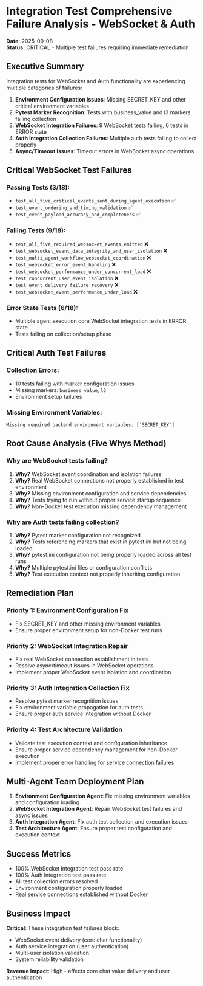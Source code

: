 # Integration Test Comprehensive Failure Analysis - WebSocket & Auth
**Date:** 2025-09-08  
**Status:** CRITICAL - Multiple test failures requiring immediate remediation

## Executive Summary

Integration tests for WebSocket and Auth functionality are experiencing multiple categories of failures:
1. **Environment Configuration Issues**: Missing SECRET_KEY and other critical environment variables
2. **Pytest Marker Recognition**: Tests with business_value and l3 markers failing collection
3. **WebSocket Integration Failures**: 9 WebSocket tests failing, 6 tests in ERROR state
4. **Auth Integration Collection Failures**: Multiple auth tests failing to collect properly
5. **Async/Timeout Issues**: Timeout errors in WebSocket async operations

## Critical WebSocket Test Failures

### Passing Tests (3/18):
- `test_all_five_critical_events_sent_during_agent_execution` ✅
- `test_event_ordering_and_timing_validation` ✅ 
- `test_event_payload_accuracy_and_completeness` ✅

### Failing Tests (9/18):
- `test_all_five_required_websocket_events_emitted` ❌
- `test_websocket_event_data_integrity_and_user_isolation` ❌
- `test_multi_agent_workflow_websocket_coordination` ❌
- `test_websocket_error_event_handling` ❌
- `test_websocket_performance_under_concurrent_load` ❌
- `test_concurrent_user_event_isolation` ❌
- `test_event_delivery_failure_recovery` ❌
- `test_websocket_event_performance_under_load` ❌

### Error State Tests (6/18):
- Multiple agent execution core WebSocket integration tests in ERROR state
- Tests failing on collection/setup phase

## Critical Auth Test Failures

### Collection Errors:
- 10 tests failing with marker configuration issues
- Missing markers: `business_value`, `l3`
- Environment setup failures

### Missing Environment Variables:
```
Missing required backend environment variables: ['SECRET_KEY']
```

## Root Cause Analysis (Five Whys Method)

### Why are WebSocket tests failing?
1. **Why?** WebSocket event coordination and isolation failures
2. **Why?** Real WebSocket connections not properly established in test environment
3. **Why?** Missing environment configuration and service dependencies
4. **Why?** Tests trying to run without proper service startup sequence
5. **Why?** Non-Docker test execution missing dependency management

### Why are Auth tests failing collection?
1. **Why?** Pytest marker configuration not recognized
2. **Why?** Tests referencing markers that exist in pytest.ini but not being loaded
3. **Why?** pytest.ini configuration not being properly loaded across all test runs
4. **Why?** Multiple pytest.ini files or configuration conflicts
5. **Why?** Test execution context not properly inheriting configuration

## Remediation Plan

### Priority 1: Environment Configuration Fix
- Fix SECRET_KEY and other missing environment variables
- Ensure proper environment setup for non-Docker test runs

### Priority 2: WebSocket Integration Repair
- Fix real WebSocket connection establishment in tests
- Resolve async/timeout issues in WebSocket operations
- Implement proper WebSocket event isolation and coordination

### Priority 3: Auth Integration Collection Fix
- Resolve pytest marker recognition issues
- Fix environment variable propagation for auth tests
- Ensure proper auth service integration without Docker

### Priority 4: Test Architecture Validation
- Validate test execution context and configuration inheritance
- Ensure proper service dependency management for non-Docker execution
- Implement proper error handling for service connection failures

## Multi-Agent Team Deployment Plan

1. **Environment Configuration Agent**: Fix missing environment variables and configuration loading
2. **WebSocket Integration Agent**: Repair WebSocket test failures and async issues
3. **Auth Integration Agent**: Fix auth test collection and execution issues  
4. **Test Architecture Agent**: Ensure proper test configuration and execution context

## Success Metrics
- 100% WebSocket integration test pass rate
- 100% Auth integration test pass rate  
- All test collection errors resolved
- Environment configuration properly loaded
- Real service connections established without Docker

## Business Impact
**Critical**: These integration test failures block:
- WebSocket event delivery (core chat functionality)
- Auth service integration (user authentication)
- Multi-user isolation validation
- System reliability validation

**Revenue Impact**: High - affects core chat value delivery and user authentication